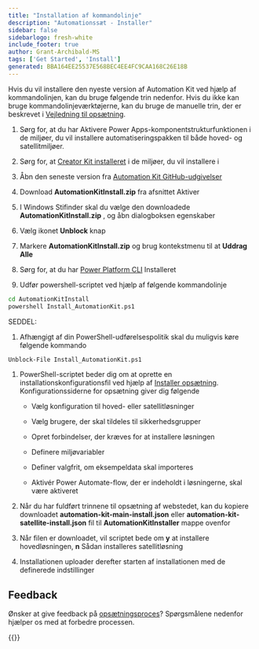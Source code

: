 ```yaml
---
title: "Installation af kommandolinje"
description: "Automationssæt - Installer"
sidebar: false
sidebarlogo: fresh-white
include_footer: true
author: Grant-Archibald-MS
tags: ['Get Started', 'Install']
generated: BBA164EE25537E568BEC4EE4FC9CAA168C26E18B
---
```


Hvis du vil installere den nyeste version af Automation Kit ved hjælp af kommandolinjen, kan du bruge følgende trin nedenfor. Hvis du ikke kan bruge kommandolinjeværktøjerne, kan du bruge de manuelle trin, der er beskrevet i [Vejledning til opsætning](https://learn.microsoft.com/power-automate/guidance/automation-kit/setup/prerequisites).

1. Sørg for, at du har <a ref='https://learn.microsoft.com/power-apps/developer/component-framework/component-framework-for-canvas-apps#enable-the-power-apps-component-framework-feature' target="_blank">Aktivere Power Apps-komponentstrukturfunktionen</a> i de miljøer, du vil installere automatiseringspakken til både hoved- og satellitmiljøer.

1. Sørg for, at <a href="https://appsource.microsoft.com/product/dynamics-365/microsoftpowercatarch.creatorkit1?tab=Reviews" target="_blank">Creator Kit installeret</a> i de miljøer, du vil installere i

1. Åbn den seneste version fra <a href="https://github.com/microsoft/powercat-automation-kit/releases" target="_blank">Automation Kit GitHub-udgivelser</a>

1. Download **AutomationKitInstall.zip** fra afsnittet Aktiver

1. I Windows Stifinder skal du vælge den downloadede **AutomationKitInstall.zip** , og åbn dialogboksen egenskaber

1. Vælg ikonet **Unblock** knap

1. Markere **AutomationKitInstall.zip** og brug kontekstmenu til at **Uddrag Alle**

1. Sørg for, at du har <a href="https://learn.microsoft.com/power-platform/developer/cli/introduction" target="_blank">Power Platform CLI</a> Installeret

1. Udfør powershell-scriptet ved hjælp af følgende kommandolinje

```cmd
cd AutomationKitInstall
powershell Install_AutomationKit.ps1
```

SEDDEL:
1. Afhængigt af din PowerShell-udførelsespolitik skal du muligvis køre følgende kommando

```cmd
Unblock-File Install_AutomationKit.ps1
```

1. PowerShell-scriptet beder dig om at oprette en installationskonfigurationsfil ved hjælp af [Installer opsætning](/da/get-started/setup). Konfigurationssiderne for opsætning giver dig følgende

    - Vælg konfiguration til hoved- eller satellitløsninger
   
    - Vælg brugere, der skal tildeles til sikkerhedsgrupper
   
    - Opret forbindelser, der kræves for at installere løsningen
    
    - Definere miljøvariabler
    
    - Definer valgfrit, om eksempeldata skal importeres
    
    - Aktivér Power Automate-flow, der er indeholdt i løsningerne, skal være aktiveret

1. Når du har fuldført trinnene til opsætning af webstedet, kan du kopiere downloadet **automation-kit-main-install.json** eller **automation-kit-satellite-install.json** fil til **AutomationKitInstaller** mappe ovenfor

1. Når filen er downloadet, vil scriptet bede om **y** at installere hovedløsningen, **n** Sådan installeres satellitløsning

1. Installationen uploader derefter starten af installationen med de definerede indstillinger

## Feedback

Ønsker at give feedback på [opsætningsproces](/da/get-started/setup)? Spørgsmålene nedenfor hjælper os med at forbedre processen.

{{<questions name="/content/da/get-started/setup-feedback.json" completed="Tak, fordi du gav feedback" showNavigationButtons="false" locale="da">}}
